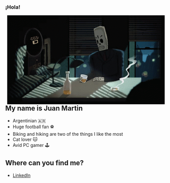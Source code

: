 ### ¡Hola!

<img align="right" alt="GIF" src="https://raw.githubusercontent.com/jmmorrone/jmmorrone/master/grimfandango.gif" />

## My name is Juan Martin
- Argentinian :argentina:
- Huge football fan :soccer:
- Biking and hiking are two of the things I like the most
- Cat lover :cat:
- Avid PC gamer :joystick:

## Where can you find me?

- [LinkedIn](https://www.linkedin.com/in/juanmmorrone/)

